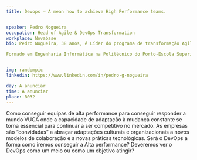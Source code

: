 ```yaml
---
title: Devops – A mean how to achieve High Performance teams.


speaker: Pedro Nogueira 
occupation: Head of Agile & DevOps Transformation
workplace: Novabase
bio: Pedro Nogueira, 38 anos, é Líder do programa de transformação Agile & DevOps na Celfocus, atualmente uma das maiores empresas de IT em Portugal e que resulta da joint venture da Vodafone Portugal com a Novabase. Trabalhou 18 anos na Vodafone Portugal, a maioria dos quais na liderança de projetos digitais para plataformas móveis e onde ganhou o Vodafone Global Hero Award e um programa anual de inovação da unidade de Operações.

Formado em Engenharia Informática na Politécnico do Porto-Escola Superior de Tecnologia e Gestão e mestrado em Arquitectura, Sistemas e Redes obtido no Instituto Superior de Engenharia do Porto.


img: randompic
linkedin: https://www.linkedin.com/in/pedro-g-nogueira

day: A anunciar
time: A anunciar
place: B032
---
```


Como conseguir equipas de alta performance para conseguir responder a mundo VUCA onde a capacidade de adaptação à mudança constante se torna essencial para continuar a ser competitivo no mercado. As empresas são “convidadas” a abraçar adaptações culturais e organizacionais a novos modelos de colaboração e a novas práticas tecnológicas. Será o DevOps a forma como iremos conseguir a Alta performance? Deveremos ver o DevOps como um meio ou como um objetivo atingir?
